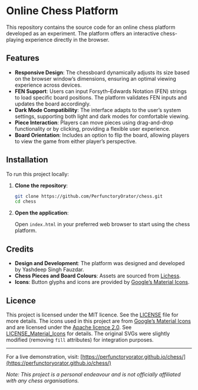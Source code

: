 # Online Chess Platform

This repository contains the source code for an online chess platform developed as an experiment. The platform offers an interactive chess-playing experience directly in the browser.

## Features

- **Responsive Design**: The chessboard dynamically adjusts its size based on the browser window’s dimensions, ensuring an optimal viewing experience across devices.
- **FEN Support**: Users can input Forsyth–Edwards Notation (FEN) strings to load specific board positions. The platform validates FEN inputs and updates the board accordingly.
- **Dark Mode Compatibility**: The interface adapts to the user’s system settings, supporting both light and dark modes for comfortable viewing.
- **Piece Interaction**: Players can move pieces using drag-and-drop functionality or by clicking, providing a flexible user experience.
- **Board Orientation**: Includes an option to flip the board, allowing players to view the game from either player’s perspective.

## Installation

To run this project locally:

1. **Clone the repository**:

   ```bash
   git clone https://github.com/PerfunctoryOrator/chess.git
   cd chess
   ```

2. **Open the application**:

   Open `index.html` in your preferred web browser to start using the chess platform.

## Credits

- **Design and Development**: The platform was designed and developed by Yashdeep Singh Fauzdar.
- **Chess Pieces and Board Colours**: Assets are sourced from [Lichess](https://lichess.org/).
- **Icons**: Button glyphs and icons are provided by [Google’s Material Icons](https://fonts.google.com/icons).

## Licence

This project is licensed under the MIT licence. See the [LICENSE](LICENSE) file for more details.
The icons used in this project are from [Google’s Material Icons](https://fonts.google.com/icons) and are licensed under the [Apache licence 2.0](https://www.apache.org/licenses/LICENSE-2.0). See [LICENSE_Material_Icons](LICENSE_Material_Icons) for details. The original SVGs were slightly modified (removing `fill` attributes) for integration purposes.

---

For a live demonstration, visit: [https://perfunctoryorator.github.io/chess/](https://perfunctoryorator.github.io/chess/)

*Note: This project is a personal endeavour and is not officially affiliated with any chess organisations.*
